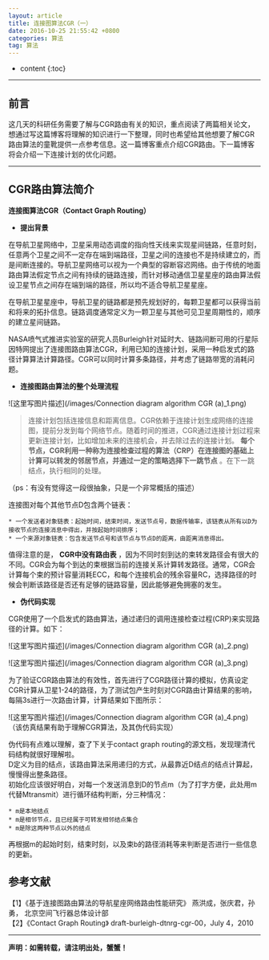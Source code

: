 ```yaml
---
layout: article
title: 连接图算法CGR（一）
date: 2016-10-25 21:55:42 +0800
categories: 算法
tag: 算法
---
```


* content
{:toc}

* * *

<!-- more -->

## **前言**

这几天的科研任务需要了解与CGR路由有关的知识，重点阅读了两篇相关论文，想通过写这篇博客将理解的知识进行一下整理，同时也希望给其他想要了解CGR路由算法的童靴提供一点参考信息。这一篇博客重点介绍CGR路由。下一篇博客将会介绍一下连接计划的优化问题。

* * *

## **CGR路由算法简介**

**连接图算法CGR（Contact Graph Routing）**

  - **提出背景**

在导航卫星网络中，卫星采用动态调度的指向性天线来实现星间链路，任意时刻，任意两个卫星之间不一定存在端到端路径，卫星之间的连接也不是持续建立的，而是间断连接的。导航卫星网络可以视为一个典型的容断容迟网络。由于传统的地面路由算法假定节点之间有持续的链路连接，而针对移动通信卫星星座的路由算法假设卫星节点之间存在端到端的路径，所以均不适合导航卫星星座。

在导航卫星星座中，导航卫星的链路都是预先规划好的，每颗卫星都可以获得当前和将来的拓扑信息。链路调度通常定义为一颗卫星与其他可见卫星周期性的，顺序的建立星间链路。

NASA喷气式推进实验室的研究人员Burleigh针对延时大、链路间断可用的行星际因特网提出了连接图路由算法CGR，利用已知的连接计划，采用一种启发式的路径计算算法计算路径。CGR可以同时计算多条路径，并考虑了链路带宽的消耗问题。

  *  **连接图路由算法的整个处理流程**

![这里写图片描述](/images/Connection diagram algorithm CGR (a)_1.png)

>
> 连接计划包括连接信息和距离信息。CGR依赖于连接计划生成网络的连接图，提前分发到每个网络节点。随着时间的推进，CGR通过连接计划过程来更新连接计划，比如增加未来的连接机会，并去除过去的连接计划。
> **每个节点，CGR利用一种称为连接检查过程的算法（CRP）在连接图的基础上计算可以转发的邻居节点，并通过一定的策略选择下一跳节点**
> 。在下一跳结点，执行相同的处理。

（ps：有没有觉得这一段很抽象，只是一个非常概括的描述）

连接图对每个其他节点D包含两个链表：

    * 一个发送者对象链表：起始时间，结束时间，发送节点号，数据传输率，该链表从所有以D为接收节点的连接消息中得出，并按起始时间排序；
    * 一个来源对象链表：包含发送节点号和该节点与节点D的距离，由距离消息得出。

值得注意的是， **CGR中没有路由表**
，因为不同时刻到达的束转发路径会有很大的不同。CGR会为每个到达的束根据当前的连接关系计算转发路径。通常，CGR会计算每个束的预计容量消耗ECC，和每个连接机会的残余容量RC，选择路径的时候会判断该路径是否还有足够的链路容量，因此能够避免拥塞的发生。

  *  **伪代码实现**

CGR使用了一个启发式的路由算法，通过递归的调用连接检查过程(CRP)来实现路径的计算。如下：

![这里写图片描述](/images/Connection diagram algorithm CGR (a)_2.png)

![这里写图片描述](/images/Connection diagram algorithm CGR (a)_3.png)

为了验证CGR路由算法的有效性，首先进行了CGR路径计算的模拟，仿真设定CGR计算从卫星1-24的路径，为了测试包产生时刻对CGR路由计算结果的影响，每隔3s进行一次路由计算，计算结果如下图所示：

![这里写图片描述](/images/Connection diagram algorithm CGR (a)_4.png)  
（该仿真结果有助于理解CGR算法，及其伪代码实现）

伪代码有点难以理解，查了下关于contact graph routing的源文档，发现理清代码结构就很好理解啦。  
D定义为目的结点，该路由算法采用递归的方式，从最靠近D结点的结点计算起，慢慢得出整条路径。  
初始化应该很好明白，对每一个发送消息到D的节点m（为了打字方便，此处用m代替Mtransmit）进行循环结构判断，分三种情况：

    * m是本地结点
    * m是相邻节点，且已经属于可转发相邻结点集合
    * m是除这两种节点以外的结点

再根据m的起始时刻，结束时刻，以及束b的路径消耗等来判断是否进行一些信息的更新。

## **参考文献**

【1】《基于连接图路由算法的导航星座网络路由性能研究》 燕洪成，张庆君，孙勇， 北京空间飞行器总体设计部  
【2】《Contact Graph Routing》 draft-burleigh-dtnrg-cgr-00，July 4，2010

* * *

**声明：如需转载，请注明出处，蟹蟹！**

